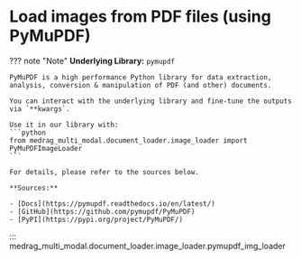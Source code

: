 # Load images from PDF files (using PyMuPDF)

??? note "Note"
    **Underlying Library:** `pymupdf`

    PyMuPDF is a high performance Python library for data extraction, analysis, conversion & manipulation of PDF (and other) documents.

    You can interact with the underlying library and fine-tune the outputs via `**kwargs`.

    Use it in our library with:
    ```python
    from medrag_multi_modal.document_loader.image_loader import PyMuPDFImageLoader
    ```

    For details, please refer to the sources below.

    **Sources:**

    - [Docs](https://pymupdf.readthedocs.io/en/latest/)
    - [GitHub](https://github.com/pymupdf/PyMuPDF)
    - [PyPI](https://pypi.org/project/PyMuPDF/)

::: medrag_multi_modal.document_loader.image_loader.pymupdf_img_loader
